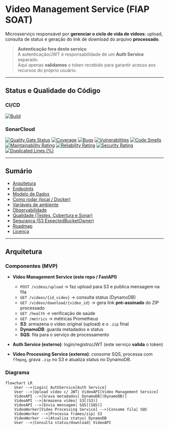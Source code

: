 # Video Management Service (FIAP SOAT)

Microsserviço responsável por **gerenciar o ciclo de vida de vídeos**: upload, consulta de status e geração do link de download do arquivo **processado**.

> **Autenticação fora deste serviço**  
> A autenticação/JWT é responsabilidade de um **Auth Service** separado.  
> Aqui apenas **validamos** o token recebido para garantir acesso aos recursos do próprio usuário.

---

## Status e Qualidade do Código

### CI/CD
[![Build](https://github.com/FIAP-Tech-Challenge-SOAT-10/video-upload-service-hackaton/actions/workflows/sonar.yml/badge.svg)](https://github.com/FIAP-Tech-Challenge-SOAT-10/video-upload-service-hackaton/actions/workflows/sonar.yml)

### SonarCloud
[![Quality Gate Status](https://sonarcloud.io/api/project_badges/measure?project=FIAP-Tech-Challenge-SOAT-10_video-upload-service-hackaton&metric=alert_status)](https://sonarcloud.io/summary/new_code?id=FIAP-Tech-Challenge-SOAT-10_video-upload-service-hackaton)
[![Coverage](https://sonarcloud.io/api/project_badges/measure?project=FIAP-Tech-Challenge-SOAT-10_video-upload-service-hackaton&metric=coverage)](https://sonarcloud.io/summary/new_code?id=FIAP-Tech-Challenge-SOAT-10_video-upload-service-hackaton)
[![Bugs](https://sonarcloud.io/api/project_badges/measure?project=FIAP-Tech-Challenge-SOAT-10_video-upload-service-hackaton&metric=bugs)](https://sonarcloud.io/summary/new_code?id=FIAP-Tech-Challenge-SOAT-10_video-upload-service-hackaton)
[![Vulnerabilities](https://sonarcloud.io/api/project_badges/measure?project=FIAP-Tech-Challenge-SOAT-10_video-upload-service-hackaton&metric=vulnerabilities)](https://sonarcloud.io/summary/new_code?id=FIAP-Tech-Challenge-SOAT-10_video-upload-service-hackaton)
[![Code Smells](https://sonarcloud.io/api/project_badges/measure?project=FIAP-Tech-Challenge-SOAT-10_video-upload-service-hackaton&metric=code_smells)](https://sonarcloud.io/summary/new_code?id=FIAP-Tech-Challenge-SOAT-10_video-upload-service-hackaton)
[![Maintainability Rating](https://sonarcloud.io/api/project_badges/measure?project=FIAP-Tech-Challenge-SOAT-10_video-upload-service-hackaton&metric=sqale_rating)](https://sonarcloud.io/summary/new_code?id=FIAP-Tech-Challenge-SOAT-10_video-upload-service-hackaton)
[![Reliability Rating](https://sonarcloud.io/api/project_badges/measure?project=FIAP-Tech-Challenge-SOAT-10_video-upload-service-hackaton&metric=reliability_rating)](https://sonarcloud.io/summary/new_code?id=FIAP-Tech-Challenge-SOAT-10_video-upload-service-hackaton)
[![Security Rating](https://sonarcloud.io/api/project_badges/measure?project=FIAP-Tech-Challenge-SOAT-10_video-upload-service-hackaton&metric=security_rating)](https://sonarcloud.io/summary/new_code?id=FIAP-Tech-Challenge-SOAT-10_video-upload-service-hackaton)
[![Duplicated Lines (%)](https://sonarcloud.io/api/project_badges/measure?project=FIAP-Tech-Challenge-SOAT-10_video-upload-service-hackaton&metric=duplicated_lines_density)](https://sonarcloud.io/summary/new_code?id=FIAP-Tech-Challenge-SOAT-10_video-upload-service-hackaton)

---

## Sumário

- [Arquitetura](#arquitetura)
- [Endpoints](#endpoints)
- [Modelo de Dados](#modelo-de-dados)
- [Como rodar (local / Docker)](#como-rodar-local--docker)
- [Variáveis de ambiente](#variáveis-de-ambiente)
- [Observabilidade](#observabilidade)
- [Qualidade (Testes, Cobertura e Sonar)](#qualidade-testes-cobertura-e-sonar)
- [Segurança (S3 ExpectedBucketOwner)](#segurança-s3-expectedbucketowner)
- [Roadmap](#roadmap)
- [Licença](#licença)

---

## Arquitetura

### Componentes (MVP)

- **Video Management Service (este repo / FastAPI)**
  - `POST /videos/upload` → faz upload para S3 e publica mensagem na fila
  - `GET /videos/{id_video}` → consulta status (DynamoDB)
  - `GET /videos/download/{video_id}` → gera link **pré-assinado** do ZIP processado
  - `GET /health` → verificação de saúde
  - `GET /metrics` → métricas Prometheus
  - **S3**: armazena o vídeo original (upload) e o `.zip` final  
  - **DynamoDB**: guarda metadados e status  
  - **SQS**: fila para o serviço de processamento

- **Auth Service (externo)**: login/registro/JWT (este serviço **valida** o token)

- **Video Processing Service (externo)**: consome SQS, processa com `ffmpeg`, grava `.zip` no S3 e atualiza status no DynamoDB.

### Diagrama

```mermaid
flowchart LR
    User -->|Login| AuthService[Auth Service]
    User -->|Upload vídeo c/ JWT| VideoAPI[Video Management Service]
    VideoAPI -->|Grava metadados| DynamoDB[(DynamoDB)]
    VideoAPI -->|Armazena vídeo| S3[(S3)]
    VideoAPI -->|Envia mensagem| SQS[(SQS)]
    VideoWorker[Video Processing Service] -->|Consome fila| SQS
    VideoWorker -->|Processa frames/zip| S3
    VideoWorker -->|Atualiza status| DynamoDB
    User -->|Consulta status/download| VideoAPI
